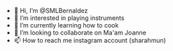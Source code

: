 - 👋 Hi, I’m @SMLBernaldez
- 👀 I’m interested in playing instruments
- 🌱 I’m currently learning how to cook
- 💞️ I’m looking to collaborate on Ma'am Joanne
- 📫 How to reach me instagram account (sharahmun)

<!---
SMLBernaldez/SMLBernaldez is a ✨ special ✨ repository because its `README.md` (this file) appears on your GitHub profile.
You can click the Preview link to take a look at your changes.
--->
